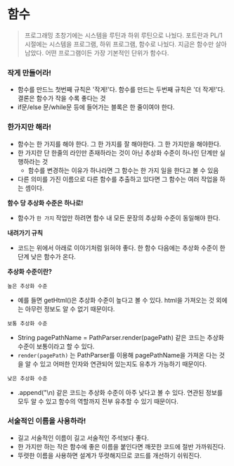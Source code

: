 # 함수
> 프로그래밍 초창기에는 시스템을 루틴과 하위 루틴으로 나눴다. 포트란과 PL/1 시절에는
> 시스템을 프로그램, 하위 프로그램, 함수로 나눴다. 지금은 함수만 살아남았다.
> 어떤 프로그램이든 가장 기본적인 단위가 함수다.


### 작게 만들어라!
- 함수를 만드느 첫번째 규칙은 '작게!'다. 함수를 만드는 두번째 규칙은 '더  작게!'다. 결론은 함수가 작을 수록 좋다는 것
- if문/else 문/while문 등에 들어가는 블록은 한 줄이여야 한다.

### 한가지만 해라!
- 함수는 한 가지를 해야 한다. 그 한 가지를 잘 해야한다. 그 한 가지만을 해야한다.
- 한 가지란 단 한줄의 라인만 존재하라는 것이 아닌 추상화 수준이 하나인 단계만 실행하라는 것
  - 함수를 변경하는 이유가 하나라면 그 함수는 한 가지 일을 한다고 볼 수 있음
- 다른 의미를 가진 이름으로 다른 함수를 추출하고 있다면 그 함수는 여러 작업을 하는 셈이다.

**함수 당 추상화 수준은 하나로!**
- 함수가 `한 가지` 작업만 하려면 함수 내 모든 문장의 추상화 수준이 동일해야 한다.


**내려가기 규칙**
- 코드는 위에서 아래로 이야기처럼 읽혀야 좋다. 한 함수 다음에는 추상화 수준이 한 단계 낮은 함수가 온다.


**추상화 수준이란?**

`높은 추상화 수준`
- 예를 들면 getHtml()은 추상화 수준이 높다고 볼 수 있다. html을 가져오는 것 외에는 아무런 정보도 알 수 없기 때문이다.

`보통 추상화 수준`
- String pagePathName = PathParser.render(pagePath) 같은 코드는 추상화 수준이 보통이라고 할 수 있다.
- `render(pagePath)` 는 PathParser를 이용해 pagePathName을 가져온 다는 것을 알 수 있고 어떠한 인자와 연관되어 있는지도 유추가 가능하기 때문이다.


`낮은 추상화 수준`
- .append("\n) 같은 코드는 추상화 수준이 아주 낮다고 볼 수 있다. 연관된 정보를 모두 알 수 있고 함수의 역할까지 전부 유추할 수 있기 때문이다.

### 서술적인 이름을 사용하라!
- 길고 서술적인 이름이 길고 서술적인 주석보다 좋다.
- 한 가지만 하는 작은 함수에 좋은 이름을 붙인다면 깨끗한 코드에 절반 가까워진다.
- 뚜렷한 이름을 사용하면 설계가 뚜렷해지므로 코드를 개선하기 쉬워진다.